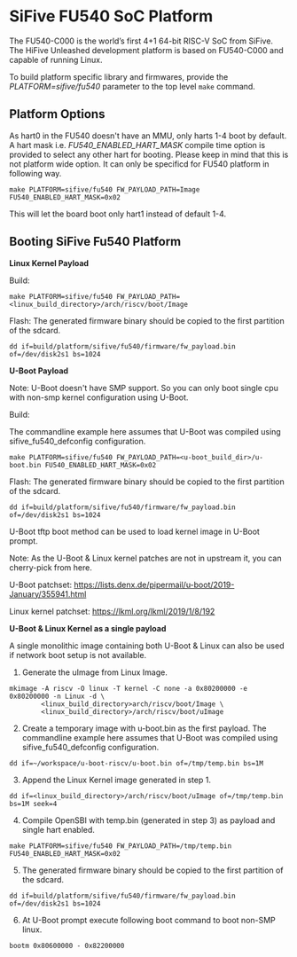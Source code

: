 SiFive FU540 SoC Platform
==========================
The FU540-C000 is the world’s first 4+1 64-bit RISC-V SoC from SiFive.
The HiFive Unleashed development platform is based on FU540-C000 and capable
of running Linux.

To build platform specific library and firmwares, provide the
*PLATFORM=sifive/fu540* parameter to the top level `make` command.

Platform Options
----------------

As hart0 in the FU540 doesn't have an MMU, only harts 1-4 boot by default.
A hart mask i.e. *FU540_ENABLED_HART_MASK* compile time option is provided to
select any other hart for booting. Please keep in mind that this is not
platform wide option. It can only be specificd for FU540 platform in following way.

```
make PLATFORM=sifive/fu540 FW_PAYLOAD_PATH=Image FU540_ENABLED_HART_MASK=0x02
```
This will let the board boot only hart1 instead of default 1-4.

Booting SiFive Fu540 Platform
-----------------------------

**Linux Kernel Payload**

Build:

```
make PLATFORM=sifive/fu540 FW_PAYLOAD_PATH=<linux_build_directory>/arch/riscv/boot/Image
```

Flash:
The generated firmware binary should be copied to the first partition of the sdcard.

```
dd if=build/platform/sifive/fu540/firmware/fw_payload.bin of=/dev/disk2s1 bs=1024
```

**U-Boot Payload**

Note: U-Boot doesn't have SMP support. So you can only boot single cpu with non-smp
kernel configuration using U-Boot.

Build:

The commandline example here assumes that U-Boot was compiled using sifive_fu540_defconfig configuration.
```
make PLATFORM=sifive/fu540 FW_PAYLOAD_PATH=<u-boot_build_dir>/u-boot.bin FU540_ENABLED_HART_MASK=0x02
```

Flash:
The generated firmware binary should be copied to the first partition of the sdcard.

```
dd if=build/platform/sifive/fu540/firmware/fw_payload.bin of=/dev/disk2s1 bs=1024
```
U-Boot tftp boot method can be used to load kernel image in U-Boot prompt.

Note: As the U-Boot & Linux kernel patches are not in upstream it, you can cherry-pick from here.

U-Boot patchset:
https://lists.denx.de/pipermail/u-boot/2019-January/355941.html

Linux kernel patchset:
https://lkml.org/lkml/2019/1/8/192

**U-Boot & Linux Kernel as a single payload**

A single monolithic image containing both U-Boot & Linux can also be used if network boot setup is
not available.  

1. Generate the uImage from Linux Image.
```
mkimage -A riscv -O linux -T kernel -C none -a 0x80200000 -e 0x80200000 -n Linux -d \
		<linux_build_directory>arch/riscv/boot/Image \
		<linux_build_directory>/arch/riscv/boot/uImage
```

2. Create a temporary image with u-boot.bin as the first payload. The commandline example here assumes
that U-Boot was compiled using sifive_fu540_defconfig configuration.
```
dd if=~/workspace/u-boot-riscv/u-boot.bin of=/tmp/temp.bin bs=1M
```
3. Append the Linux Kernel image generated in step 1.
```
dd if=<linux_build_directory>/arch/riscv/boot/uImage of=/tmp/temp.bin bs=1M seek=4
```
4. Compile OpenSBI with temp.bin (generated in step 3) as payload and single hart enabled.
```
make PLATFORM=sifive/fu540 FW_PAYLOAD_PATH=/tmp/temp.bin FU540_ENABLED_HART_MASK=0x02
```
5. The generated firmware binary should be copied to the first partition of the sdcard.

```
dd if=build/platform/sifive/fu540/firmware/fw_payload.bin of=/dev/disk2s1 bs=1024
```
6. At U-Boot prompt execute following boot command to boot non-SMP linux.
```
bootm 0x80600000 - 0x82200000
```
